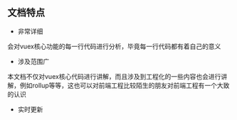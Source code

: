 ## 文档特点
* 非常详细

会对vuex核心功能的每一行代码进行分析，毕竟每一行代码都有着自己的意义
* 涉及范围广

本文档不仅对vuex核心代码进行讲解，而且涉及到工程化的一些内容也会进行讲解，例如rollup等等，这也可以对前端工程比较陌生的朋友对前端工程有一个大致的认识
* 实时更新
